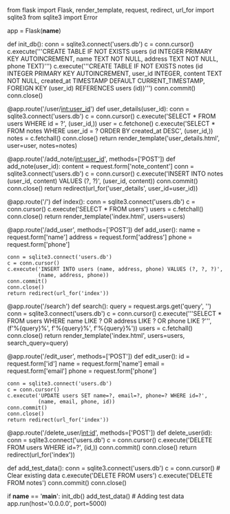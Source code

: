 from flask import Flask, render_template, request, redirect, url_for
import sqlite3
from sqlite3 import Error

app = Flask(__name__)

def init_db():
    conn = sqlite3.connect('users.db')
    c = conn.cursor()
    c.execute('''CREATE TABLE IF NOT EXISTS users
                 (id INTEGER PRIMARY KEY AUTOINCREMENT,
                  name TEXT NOT NULL,
                  address TEXT NOT NULL,
                  phone TEXT)''')
    c.execute('''CREATE TABLE IF NOT EXISTS notes
                 (id INTEGER PRIMARY KEY AUTOINCREMENT,
                  user_id INTEGER,
                  content TEXT NOT NULL,
                  created_at TIMESTAMP DEFAULT CURRENT_TIMESTAMP,
                  FOREIGN KEY (user_id) REFERENCES users (id))''')
    conn.commit()
    conn.close()

@app.route('/user/<int:user_id>')
def user_details(user_id):
    conn = sqlite3.connect('users.db')
    c = conn.cursor()
    c.execute('SELECT * FROM users WHERE id = ?', (user_id,))
    user = c.fetchone()
    c.execute('SELECT * FROM notes WHERE user_id = ? ORDER BY created_at DESC', (user_id,))
    notes = c.fetchall()
    conn.close()
    return render_template('user_details.html', user=user, notes=notes)

@app.route('/add_note/<int:user_id>', methods=['POST'])
def add_note(user_id):
    content = request.form['note_content']
    conn = sqlite3.connect('users.db')
    c = conn.cursor()
    c.execute('INSERT INTO notes (user_id, content) VALUES (?, ?)',
              (user_id, content))
    conn.commit()
    conn.close()
    return redirect(url_for('user_details', user_id=user_id))

@app.route('/')
def index():
    conn = sqlite3.connect('users.db')
    c = conn.cursor()
    c.execute('SELECT * FROM users')
    users = c.fetchall()
    conn.close()
    return render_template('index.html', users=users)

@app.route('/add_user', methods=['POST'])
def add_user():
    name = request.form['name']
    address = request.form['address']
    phone = request.form['phone']

    conn = sqlite3.connect('users.db')
    c = conn.cursor()
    c.execute('INSERT INTO users (name, address, phone) VALUES (?, ?, ?)',
              (name, address, phone))
    conn.commit()
    conn.close()
    return redirect(url_for('index'))

@app.route('/search')
def search():
    query = request.args.get('query', '')
    conn = sqlite3.connect('users.db')
    c = conn.cursor()
    c.execute('''SELECT * FROM users 
                 WHERE name LIKE ? OR address LIKE ? OR phone LIKE ?''',
              (f'%{query}%', f'%{query}%', f'%{query}%'))
    users = c.fetchall()
    conn.close()
    return render_template('index.html', users=users, search_query=query)

@app.route('/edit_user', methods=['POST'])
def edit_user():
    id = request.form['id']
    name = request.form['name']
    email = request.form['email']
    phone = request.form['phone']

    conn = sqlite3.connect('users.db')
    c = conn.cursor()
    c.execute('UPDATE users SET name=?, email=?, phone=? WHERE id=?',
              (name, email, phone, id))
    conn.commit()
    conn.close()
    return redirect(url_for('index'))

@app.route('/delete_user/<int:id>', methods=['POST'])
def delete_user(id):
    conn = sqlite3.connect('users.db')
    c = conn.cursor()
    c.execute('DELETE FROM users WHERE id=?', (id,))
    conn.commit()
    conn.close()
    return redirect(url_for('index'))

def add_test_data():
    conn = sqlite3.connect('users.db')
    c = conn.cursor()
    # Clear existing data
    c.execute('DELETE FROM users')
    c.execute('DELETE FROM notes')
    conn.commit()
    conn.close()

if __name__ == '__main__':
    init_db()
    add_test_data()  # Adding test data
    app.run(host='0.0.0.0', port=5000)
